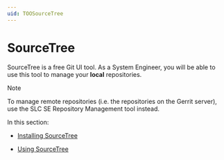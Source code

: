 ```yaml
---
uid: TOOSourceTree
---
```


# SourceTree

SourceTree is a free Git UI tool. As a System Engineer, you will be able to use this tool to manage your **local** repositories.

> [!NOTE]
> To manage remote repositories (i.e. the repositories on the Gerrit server), use the SLC SE Repository Management tool instead.

In this section:

- [Installing SourceTree](xref:Installing_SourceTree)

- [Using SourceTree](xref:Using_SourceTree)
